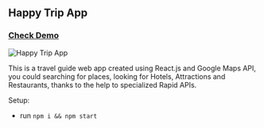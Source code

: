 ## Happy Trip App

### [Check Demo](https://happy-trip-c2coder.netlify.app/)

![Happy Trip App](https://i.ibb.co/BBwbhVH/happy-trip-app.png)

This is a travel guide web app created using React.js and Google Maps API, 
you could searching for places, looking for Hotels, Attractions and Restaurants, thanks to the help to specialized Rapid APIs.


Setup:
- run ```npm i && npm start```